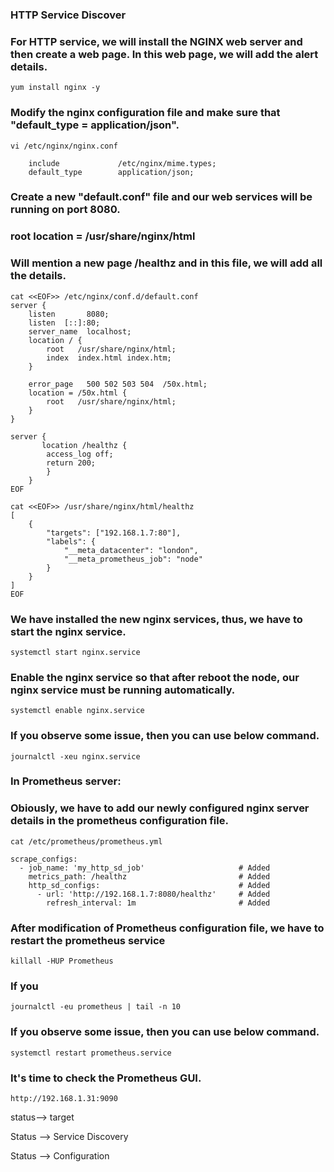 ### HTTP Service Discover
### For HTTP service, we will install the NGINX web server and then create a web page. In this web page, we will add the alert details.

```
yum install nginx -y
```
### Modify the nginx configuration file and make sure that "default_type = application/json".
```
vi /etc/nginx/nginx.conf
```
```
    include             /etc/nginx/mime.types;
    default_type        application/json;
```
### Create a new "default.conf" file and our web services will be running on port 8080.
### root location = /usr/share/nginx/html
### Will mention a new page /healthz and in this file, we will add all the details.
```
cat <<EOF>> /etc/nginx/conf.d/default.conf 
server {
    listen       8080;
    listen  [::]:80;
    server_name  localhost;
    location / {
        root   /usr/share/nginx/html;
        index  index.html index.htm;
    }

    error_page   500 502 503 504  /50x.html;
    location = /50x.html {
        root   /usr/share/nginx/html;
    }
}

server { 
       location /healthz {
        access_log off;
        return 200;
		}
	}
EOF
```


```
cat <<EOF>> /usr/share/nginx/html/healthz 
[
    {
        "targets": ["192.168.1.7:80"],
        "labels": {
            "__meta_datacenter": "london",
            "__meta_prometheus_job": "node"
        }
    }
]
EOF
```
### We have installed the new nginx services, thus, we have to start the nginx service.
```
systemctl start nginx.service 
```
### Enable the nginx service so that after reboot the node, our nginx service must be running automatically. 
```
systemctl enable nginx.service 
```
### If you observe some issue, then you can use below command. 
```
journalctl -xeu nginx.service
```


### In Prometheus server:
### Obiously, we have to add our newly configured nginx server details in the prometheus configuration file. 
```
cat /etc/prometheus/prometheus.yml
```
```
scrape_configs:
  - job_name: 'my_http_sd_job'                     # Added
    metrics_path: /healthz                         # Added
    http_sd_configs:                               # Added
      - url: 'http://192.168.1.7:8080/healthz'     # Added
        refresh_interval: 1m                       # Added
```
### After modification of Prometheus configuration file, we have to restart the prometheus service
```
killall -HUP Prometheus
```
###  If you 
```
journalctl -eu prometheus | tail -n 10
```
### If you observe some issue, then you can use below command. 
```
systemctl restart prometheus.service 
```
### It's time to check the Prometheus GUI.
```
http://192.168.1.31:9090
```
status--> target 

Status  --> Service Discovery

Status  --> Configuration


